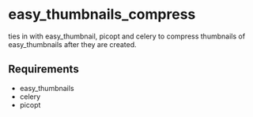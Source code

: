 easy_thumbnails_compress
========================

ties in with easy_thumbnail, picopt and celery to compress thumbnails of easy_thumbnails after they are created.

Requirements
------------- 

 *  easy_thumbnails
 *  celery
 *  picopt
